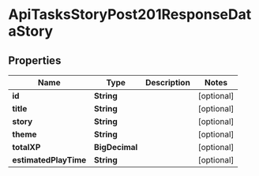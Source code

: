 

# ApiTasksStoryPost201ResponseDataStory


## Properties

| Name | Type | Description | Notes |
|------------ | ------------- | ------------- | -------------|
|**id** | **String** |  |  [optional] |
|**title** | **String** |  |  [optional] |
|**story** | **String** |  |  [optional] |
|**theme** | **String** |  |  [optional] |
|**totalXP** | **BigDecimal** |  |  [optional] |
|**estimatedPlayTime** | **String** |  |  [optional] |



